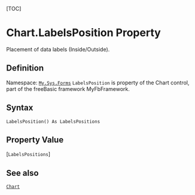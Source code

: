 [TOC]
# Chart.LabelsPosition Property
Placement of data labels (Inside/Outside).
## Definition
Namespace: [`My.Sys.Forms`](My.Sys.Forms.md)
`LabelsPosition` is property of the Chart control, part of the freeBasic framework MyFbFramework.
## Syntax
```freeBasic
LabelsPosition() As LabelsPositions
```
## Property Value
[`LabelsPositions`]
## See also
[`Chart`](Chart.md)
